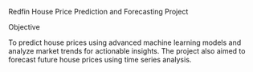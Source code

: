 Redfin House Price Prediction and Forecasting Project

Objective

To predict house prices using advanced machine learning models and analyze market trends for actionable insights. The project also aimed to forecast future house prices using time series analysis.

